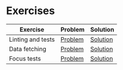 # Exercises

| Exercise | Problem | Solution |
| --- | --- | --- |
| Linting and tests | [Problem](https://codesandbox.io/p/sandbox/github/bitovi/trainings/tree/main/incorporating-accessibility-into-your-dev-process/linting-and-tests/problem?file=src/App.test.tsx) | [Solution](https://codesandbox.io/p/sandbox/github/bitovi/trainings/tree/main/incorporating-accessibility-into-your-dev-process/linting-and-tests/solution?file=src/App.test.tsx) |
| Data fetching | [Problem](https://codesandbox.io/p/sandbox/github/bitovi/trainings/tree/main/incorporating-accessibility-into-your-dev-process/data-fetching/problem?file=src/App.tsx) | [Solution](https://codesandbox.io/p/sandbox/github/bitovi/trainings/tree/main/incorporating-accessibility-into-your-dev-process/data-fetching/solution?file=src/App.tsx) |
| Focus tests | [Problem](https://codesandbox.io/p/sandbox/github/bitovi/trainings/tree/main/incorporating-accessibility-into-your-dev-process/focus-tests/problem?file=src/App.tsx) | [Solution](https://codesandbox.io/p/sandbox/github/bitovi/trainings/tree/main/incorporating-accessibility-into-your-dev-process/focus-tests/solution?file=src/App.tsx) |
